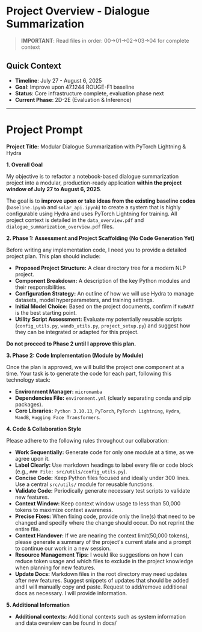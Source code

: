 
# Project Overview - Dialogue Summarization

> **IMPORTANT**: Read files in order: 00→01→02→03→04 for complete context

## **Quick Context**
- **Timeline**: July 27 - August 6, 2025
- **Goal**: Improve upon 47.1244 ROUGE-F1 baseline
- **Status**: Core infrastructure complete, evaluation phase next
- **Current Phase**: 2D-2E (Evaluation & Inference)
----
# **Project Prompt**

**Project Title:** Modular Dialogue Summarization with PyTorch Lightning & Hydra

**1. Overall Goal**

My objective is to refactor a notebook-based dialogue summarization project into a modular, production-ready application **within the project window of July 27 to August 6, 2025**.

The goal is to **improve upon or take ideas from the existing baseline codes** (`baseline.ipynb` and `solar_api.ipynb`) to create a system that is highly configurable using Hydra and uses PyTorch Lightning for training. All project context is detailed in the `data_overview.pdf` and `dialogue_summarization_overview.pdf` files.

**2. Phase 1: Assessment and Project Scaffolding (No Code Generation Yet)**

Before writing any implementation code, I need you to provide a detailed project plan. This plan should include:
* **Proposed Project Structure:** A clear directory tree for a modern NLP project.
* **Component Breakdown:** A description of the key Python modules and their responsibilities.
* **Configuration Strategy:** An outline of how we will use Hydra to manage datasets, model hyperparameters, and training settings.
* **Initial Model Choice:** Based on the project documents, confirm if `KoBART` is the best starting point.
* **Utility Script Assessment:** Evaluate my potentially reusable scripts (`config_utils.py`, `wandb_utils.py`, `project_setup.py`) and suggest how they can be integrated or adapted for this project.

**Do not proceed to Phase 2 until I approve this plan.**

**3. Phase 2: Code Implementation (Module by Module)**

Once the plan is approved, we will build the project one component at a time. Your task is to generate the code for each part, following this technology stack:
* **Environment Manager:** `micromamba`
* **Dependencies File:** `environment.yml` (clearly separating conda and pip packages).
* **Core Libraries:** `Python 3.10.13`, `PyTorch`, `PyTorch Lightning`, `Hydra`, `WandB`, `Hugging Face Transformers`.

**4. Code & Collaboration Style**

Please adhere to the following rules throughout our collaboration:
* **Work Sequentially:** Generate code for only one module at a time, as we agree upon it.
* **Label Clearly:** Use markdown headings to label every file or code block (e.g., `### File: src/utils/config_utils.py`).
* **Concise Code:** Keep Python files focused and ideally under 300 lines. Use a central `src/utils/` module for reusable functions.
* **Validate Code:** Periodically generate necessary test scripts to validate new features.
* **Context Window:** Keep context window usage to less than 50,000 tokens to maximize context awareness.
* **Precise Fixes:** When fixing code, provide only the line(s) that need to be changed and specify where the change should occur. Do not reprint the entire file.
* **Context Handover:** If we are nearing the context limit(50,000 tokens), please generate a summary of the project's current state and a prompt to continue our work in a new session.
* **Resource Management Tips:** I would like suggestions on how I can reduce token usage and which files to exclude in the project knowledge when planning for new features.
* **Update Docs:** Markdown files in the root directory may need updates after new features. Suggest snippets of updates that should be added and I will manually copy and paste. Request to add/remove additional docs as necessary. I will provide information.  

**5. Additional Information**
* **Additional contexts:** Additional contexts such as system information and data overview can be found in docs/